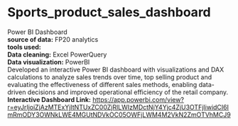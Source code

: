 # Sports_product_sales_dashboard
Power BI Dashboard <br/>
**source of data:** FP20 analytics <br/>
**tools used:** <br/>
**Data cleaning:** Excel PowerQuery<br/>
**Data visualization:** PowerBI <br/>
Developed an interactive Power BI dashboard with visualizations and DAX calculations to analyze sales trends over time, top selling product and evaluating the effectiveness of different sales methods, enabling data-driven decisions and improved operational efficiency of the retail company.<br/>
**Interactive Dashboard Link:** https://app.powerbi.com/view?r=eyJrIjoiZjAzMTExYjItNTUxZC00ZjRlLWIzMDctNjY4Yjc4ZjU3OTFjIiwidCI6ImRmODY3OWNkLWE4MGUtNDVkOC05OWFjLWM4M2VkN2ZmOTVhMCJ9
